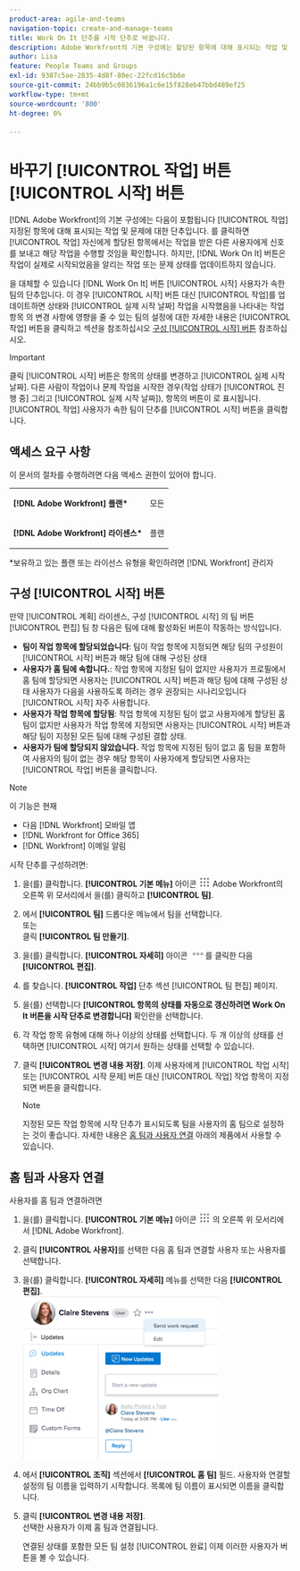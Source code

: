```yaml
---
product-area: agile-and-teams
navigation-topic: create-and-manage-teams
title: Work On It 단추를 시작 단추로 바꿉니다.
description: Adobe Workfront의 기본 구성에는 할당된 항목에 대해 표시되는 작업 및 문제에 대한 IT 작업 단추가 포함되어 있습니다.
author: Lisa
feature: People Teams and Groups
exl-id: 9387c5ae-2835-4d8f-80ec-22fcd16c5b6e
source-git-commit: 24bb9b5c0836196a1c6e15f828eb47bbd489ef25
workflow-type: tm+mt
source-wordcount: '800'
ht-degree: 0%

---
```


# 바꾸기 [!UICONTROL 작업] 버튼 [!UICONTROL 시작] 버튼

[!DNL Adobe Workfront]의 기본 구성에는 다음이 포함됩니다 [!UICONTROL 작업] 지정된 항목에 대해 표시되는 작업 및 문제에 대한 단추입니다. 를 클릭하면 [!UICONTROL 작업] 자신에게 할당된 항목에서는 작업을 받은 다른 사용자에게 신호를 보내고 해당 작업을 수행할 것임을 확인합니다. 하지만, [!DNL Work On It] 버튼은 작업이 실제로 시작되었음을 알리는 작업 또는 문제 상태를 업데이트하지 않습니다.

을 대체할 수 있습니다 [!DNL Work On It] 버튼 [!UICONTROL 시작] 사용자가 속한 팀의 단추입니다. 이 경우 [!UICONTROL 시작] 버튼 대신 [!UICONTROL 작업]를 업데이트하면 상태와 [!UICONTROL 실제 시작 날짜] 작업을 시작했음을 나타내는 작업 항목 의 변경 사항에 영향을 줄 수 있는 팀의 설정에 대한 자세한 내용은 [!UICONTROL 작업] 버튼을 클릭하고 섹션을 참조하십시오 [구성 [!UICONTROL 시작] 버튼](#configure-the-uicontrol-start-button) 참조하십시오.

>[!IMPORTANT]
>
>클릭 [!UICONTROL 시작] 버튼은 항목의 상태를 변경하고 [!UICONTROL 실제 시작 날짜]. 다른 사람이 작업이나 문제 작업을 시작한 경우(작업 상태가 [!UICONTROL 진행 중] 그리고 [!UICONTROL 실제 시작 날짜]), 항목의 버튼이 로 표시됩니다. [!UICONTROL 작업] 사용자가 속한 팀이 단추를 [!UICONTROL 시작] 버튼을 클릭합니다.

## 액세스 요구 사항

이 문서의 절차를 수행하려면 다음 액세스 권한이 있어야 합니다.

<table style="table-layout:auto"> 
 <col> 
 </col> 
 <col> 
 </col> 
 <tbody> 
  <tr> 
   <td role="rowheader"><strong>[!DNL Adobe Workfront] 플랜*</strong></td> 
   <td> <p>모든</p> </td> 
  </tr> 
  <tr> 
   <td role="rowheader"><strong>[!DNL Adobe Workfront] 라이센스*</strong></td> 
   <td> <p>플랜</p> </td> 
  </tr> 
 </tbody> 
</table>

&#42;보유하고 있는 플랜 또는 라이선스 유형을 확인하려면 [!DNL Workfront] 관리자

## 구성 [!UICONTROL 시작] 버튼

만약 [!UICONTROL 계획] 라이센스, 구성 [!UICONTROL 시작] 의 팀 버튼 [!UICONTROL 편집] 팀 창 다음은 팀에 대해 활성화된 버튼이 작동하는 방식입니다.

* **팀이 작업 항목에 할당되었습니다**: 팀이 작업 항목에 지정되면 해당 팀의 구성원이 [!UICONTROL 시작] 버튼과 해당 팀에 대해 구성된 상태
* **사용자가 홈 팀에 속합니다.**: 작업 항목에 지정된 팀이 없지만 사용자가 프로필에서 홈 팀에 할당되면 사용자는 [!UICONTROL 시작] 버튼과 해당 팀에 대해 구성된 상태 사용자가 다음을 사용하도록 하려는 경우 권장되는 시나리오입니다 [!UICONTROL 시작] 자주 사용합니다.
* **사용자가 작업 항목에 할당됨**: 작업 항목에 지정된 팀이 없고 사용자에게 할당된 홈 팀이 없지만 사용자가 작업 항목에 지정되면 사용자는 [!UICONTROL 시작] 버튼과 해당 팀이 지정된 모든 팀에 대해 구성된 결합 상태.
* **사용자가 팀에 할당되지 않았습니다.** 작업 항목에 지정된 팀이 없고 홈 팀을 포함하여 사용자의 팀이 없는 경우 해당 항목이 사용자에게 할당되면 사용자는 [!UICONTROL 작업] 버튼을 클릭합니다.

>[!NOTE]
>
>이 기능은 현재
>
>* 다음 [!DNL Workfront] 모바일 앱
>* [!DNL Workfront for Office 365]
>* [!DNL Workfront] 이메일 알림
>


시작 단추를 구성하려면:

1. 을(를) 클릭합니다. **[!UICONTROL 기본 메뉴]** 아이콘 ![](assets/main-menu-icon.png) Adobe Workfront의 오른쪽 위 모서리에서 을(를) 클릭하고 **[!UICONTROL 팀]**.

1. 에서 **[!UICONTROL 팀]** 드롭다운 메뉴에서 팀을 선택합니다.\
   또는\
   클릭 **[!UICONTROL 팀 만들기]**.

1. 을(를) 클릭합니다. **[!UICONTROL 자세히]** 아이콘 ![](assets/more-icon.png)를 클릭한 다음 **[!UICONTROL 편집]**.

1. 를 찾습니다. **[!UICONTROL 작업]** 단추 섹션 [!UICONTROL 팀 편집] 페이지.
1. 을(를) 선택합니다 **[!UICONTROL 항목의 상태를 자동으로 갱신하려면 Work On It 버튼을 시작 단추로 변경합니다]** 확인란을 선택합니다.
1. 각 작업 항목 유형에 대해 하나 이상의 상태를 선택합니다. 두 개 이상의 상태를 선택하면 [!UICONTROL 시작] 여기서 원하는 상태를 선택할 수 있습니다.
1. 클릭 **[!UICONTROL 변경 내용 저장]**. 이제 사용자에게 [!UICONTROL 작업 시작] 또는 [!UICONTROL 시작 문제] 버튼 대신 [!UICONTROL 작업] 작업 항목이 지정되면 버튼을 클릭합니다.

   >[!NOTE]
   >
   >지정된 모든 작업 항목에 시작 단추가 표시되도록 팀을 사용자의 홈 팀으로 설정하는 것이 좋습니다. 자세한 내용은 [홈 팀과 사용자 연결](#associate-users-with-a-home-team) 아래의 제품에서 사용할 수 있습니다.

## 홈 팀과 사용자 연결

사용자를 홈 팀과 연결하려면

1. 을(를) 클릭합니다. **[!UICONTROL 기본 메뉴]** 아이콘 ![](assets/main-menu-icon.png) 의 오른쪽 위 모서리에서 [!DNL Adobe Workfront].

1. 클릭 **[!UICONTROL 사용자]**&#x200B;를 선택한 다음 홈 팀과 연결할 사용자 또는 사용자를 선택합니다.
1. 을(를) 클릭합니다. **[!UICONTROL 자세히]** 메뉴를 선택한 다음 **[!UICONTROL 편집]**.\
   ![](assets/user-settings-nwe-350x291.png)

1. 에서 **[!UICONTROL 조직]** 섹션에서 **[!UICONTROL 홈 팀]** 필드. 사용자와 연결할 설정의 팀 이름을 입력하기 시작합니다. 목록에 팀 이름이 표시되면 이름을 클릭합니다.

1. 클릭 **[!UICONTROL 변경 내용 저장]**.\
   선택한 사용자가 이제 홈 팀과 연결됩니다.

   연결된 상태를 포함한 모든 팀 설정 [!UICONTROL 완료] 이제 이러한 사용자가 버튼을 볼 수 있습니다.

